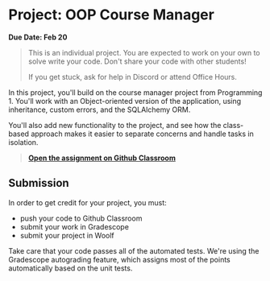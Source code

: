 # Project: OOP Course Manager

**Due Date: Feb 20**

> This is an individual project. You are expected to work on your own to solve
> write your code. Don't share your code with other students!
>
> If you get stuck, ask for help in Discord or attend Office Hours.

In this project, you'll build on the course manager project from Programming 1. You'll work with an Object-oriented version of the application, using inheritance, custom errors, and the SQLAlchemy ORM.

You'll also add new functionality to the project, and see how the class-based approach makes it easier to separate concerns
and handle tasks in isolation.

> **[Open the assignment on Github Classroom](https://classroom.github.com/a/yVeth_BI)**

## Submission

In order to get credit for your project, you must:

- push your code to Github Classroom
- submit your work in Gradescope
- submit your project in Woolf

Take care that your code passes all of the automated tests. We're using the Gradescope autograding feature, which assigns most of the points automatically based on the unit tests.
